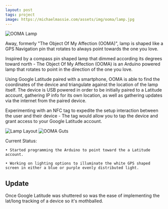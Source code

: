 ```yaml
---
layout: post
tags: project
image: https://michaelmassie.com/assets/img/ooma/lamp.jpg
---
```


![OOMA Lamp](https://michaelmassie.com/assets/img/ooma/lamp.jpg)

Away, formerly "The Object Of My Affection (OOMA)", lamp is shaped like a GPS Navigation pin that rotates to always point towards the one you love.

Inspired by a compass pin shaped lamp that dimmed according its degrees toward north - The Object Of My Affection (OOMA) is an Arduino powered lamp that rotates to point in the direction of the one you love.

Using Google Latitude paired with a smartphone, OOMA is able to find the coordinates of the device and triangulate against the location of the lamp itself. The device is USB powered in order to be initially paired to a Latitude account, gathering IP info for its own location, as well as gathering updates via the internet from the paired device.

Experimenting with an NFC tag to expedite the setup interaction between the user and their device - The tag would allow you to tap the device and grant access to your Google Latitude account.

![Lamp Layout](https://michaelmassie.com/assets/img/ooma/GPSlamp.png)
![OOMA Guts](https://michaelmassie.com/assets/img/ooma/oomaGuts.jpg)

Current Status:

    • Started programming the Arduino to point toward the a Latitude account.

    • Working on lighting options to illuminate the white GPS shaped screen in either a blue or purple evenly distributed light.

## Update
Once Google Latitude was shuttered so was the ease of implementing the lat/long tracking of a device so it's mothballed.

